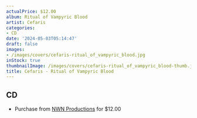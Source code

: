 ```yaml
---
actualPrice: $12.00
album: Ritual of Vampyric Blood
artist: Cefaris
categories:
- CD
date: '2024-05-03T05:14:47'
draft: false
images:
- /images/covers/cefaris-ritual_of_vampyric_blood.jpg
inStock: true
thumbnailImage: /images/covers/cefaris-ritual_of_vampyric_blood-thumb.jpg
title: Cefaris - Ritual of Vampyric Blood
---
```


## CD
* Purchase from [NWN Productions](http://shop.nwnprod.com/index.php?route=product/product&path=93&product_id=19226&sort=pd.name&order=ASC) for $12.00
